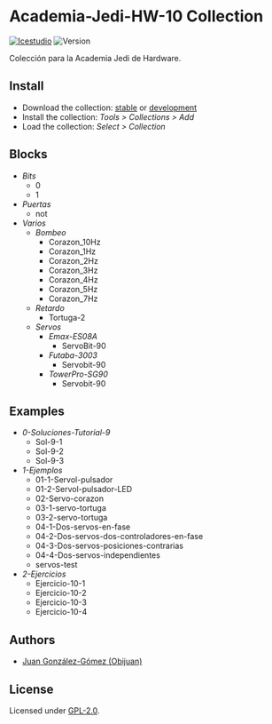 # Academia-Jedi-HW-10 Collection

[![Icestudio](https://img.shields.io/badge/collection-icestudio-blue.svg)](https://github.com/FPGAwars/icestudio)
![Version](https://img.shields.io/badge/version-v0.1.0-orange.svg)

Colección para la Academia Jedi de Hardware.

## Install

* Download the collection: [stable](https://github.com/Obijuan/Academia-Jedi-Hw/archive/v0.1.0.zip) or [development](https://github.com/Obijuan/Academia-Jedi-Hw/archive/master.zip)
* Install the collection: *Tools > Collections > Add*
* Load the collection: *Select > Collection*

## Blocks
* *Bits*
  * 0
  * 1
* *Puertas*
  * not
* *Varios*
  * *Bombeo*
    * Corazon_10Hz
    * Corazon_1Hz
    * Corazon_2Hz
    * Corazon_3Hz
    * Corazon_4Hz
    * Corazon_5Hz
    * Corazon_7Hz
  * *Retardo*
    * Tortuga-2
  * *Servos*
    * *Emax-ES08A*
      * ServoBit-90
    * *Futaba-3003*
      * Servobit-90
    * *TowerPro-SG90*
      * Servobit-90

## Examples
* *0-Soluciones-Tutorial-9*
  * Sol-9-1
  * Sol-9-2
  * Sol-9-3
* *1-Ejemplos*
  * 01-1-Servol-pulsador
  * 01-2-Servol-pulsador-LED
  * 02-Servo-corazon
  * 03-1-servo-tortuga
  * 03-2-servo-tortuga
  * 04-1-Dos-servos-en-fase
  * 04-2-Dos-servos-dos-controladores-en-fase
  * 04-3-Dos-servos-posiciones-contrarias
  * 04-4-Dos-servos-independientes
  * servos-test
* *2-Ejercicios*
  * Ejercicio-10-1
  * Ejercicio-10-2
  * Ejercicio-10-3
  * Ejercicio-10-4


## Authors
* [Juan González-Gómez (Obijuan)](https://github.com/Obijuan)


## License

Licensed under [GPL-2.0](https://opensource.org/licenses/GPL-2.0).

